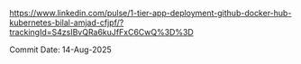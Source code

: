 



https://www.linkedin.com/pulse/1-tier-app-deployment-github-docker-hub-kubernetes-bilal-amjad-cfjpf/?trackingId=S4zsIBvQRa6kuJfFxC6CwQ%3D%3D


Commit Date: 14-Aug-2025
